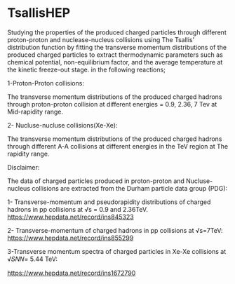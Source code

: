 # TsallisHEP

Studying the properties of the produced charged particles through different proton-proton and nuclease-nucleus collisions using The Tsallis’ distribution function by fitting the transverse momentum distributions of the produced charged particles to extract thermodynamic parameters such as chemical potential, non-equilibrium factor, and the average temperature at the kinetic freeze-out stage. in the following reactions;

1-Proton-Proton collisions:

The transverse momentum distributions of the produced charged hadrons through proton-proton collision at different energies = 0.9,
2.36, 7 Tev at Mid-rapidity range.

2- Nucluse-nucluse collisions(Xe-Xe):

The transverse momentum distributions of the produced charged
hadrons through different A-A collisions at different energies in the TeV region at The rapidity range.


Disclaimer: 

The data of charged particles produced in proton-proton and Nucluse-nucleus collisions are extracted from the Durham particle data group (PDG):

1- Transverse-momentum and pseudorapidity distributions of charged hadrons in pp collisions at √s = 0.9 and 2.36TeV.
https://www.hepdata.net/record/ins845323 

2- Transverse-momentum of charged hadrons in pp collisions at √s=7TeV:
https://www.hepdata.net/record/ins855299 

3-Transverse momentum spectra of charged particles in Xe-Xe collisions at √𝑆𝑁𝑁= 5.44 TeV: 

https://www.hepdata.net/record/ins1672790  
